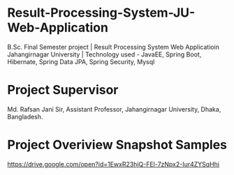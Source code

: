 # Result-Processing-System-JU-Web-Application
B.Sc. Final Semester project | Result Processing System Web Applicatioin Jahangirnagar University | Technology used - JavaEE, Spring Boot,  Hibernate, Spring Data JPA, Spring Security, Mysql 

# Project Supervisor 
Md. Rafsan Jani Sir,
Assistant Professor,
Jahangirnagar University,
Dhaka, Bangladesh.

# Project Overiview Snapshot Samples
https://drive.google.com/open?id=1EwxR23hjQ-FEl-7zNpx2-Iur4ZYSqHhi
